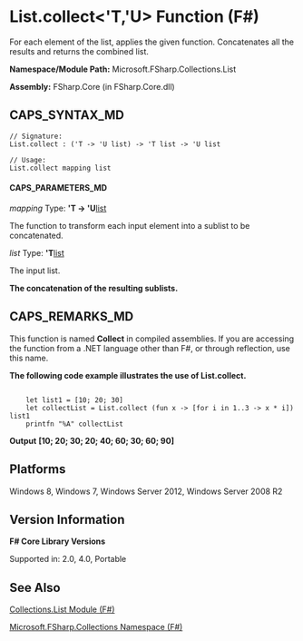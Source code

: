 # List.collect<'T,'U> Function (F#)

For each element of the list, applies the given function. Concatenates all the results and returns the combined list.

**Namespace/Module Path:** Microsoft.FSharp.Collections.List

**Assembly:** FSharp.Core (in FSharp.Core.dll)


## CAPS_SYNTAX_MD

```
// Signature:
List.collect : ('T -> 'U list) -> 'T list -> 'U list

// Usage:
List.collect mapping list
```

#### CAPS_PARAMETERS_MD
*mapping*
Type: **'T -&gt; 'U**[list](http://msdn.microsoft.com/en-us/library/c627b668-477b-4409-91ed-06d7f1b3e4a7)


The function to transform each input element into a sublist to be concatenated.


*list*
Type: **'T**[list](http://msdn.microsoft.com/en-us/library/c627b668-477b-4409-91ed-06d7f1b3e4a7)


The input list.



**The concatenation of the resulting sublists.**
## CAPS_REMARKS_MD
This function is named **Collect** in compiled assemblies. If you are accessing the function from a .NET language other than F#, or through reflection, use this name.

**The following code example illustrates the use of List.collect.**
```

    let list1 = [10; 20; 30]
    let collectList = List.collect (fun x -> [for i in 1..3 -> x * i]) list1
    printfn "%A" collectList
```

**Output**
**[10; 20; 30; 20; 40; 60; 30; 60; 90]**
## Platforms
Windows 8, Windows 7, Windows Server 2012, Windows Server 2008 R2


## Version Information
**F# Core Library Versions**

Supported in: 2.0, 4.0, Portable




## See Also
[Collections.List Module &#40;F&#35;&#41;](Collections.List+Module+%28F%23%29.md)

[Microsoft.FSharp.Collections Namespace &#40;F&#35;&#41;](Microsoft.FSharp.Collections+Namespace+%28F%23%29.md)

